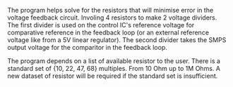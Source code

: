 The program helps solve for the resistors that will minimise error in the voltage feedback circuit.
Involing 4 resistors to make 2 voltage dividers.
The first divider is used on the control IC's reference voltage for comparative reference in the feedback loop (or an external reference voltage like from a 5V linear regulator).
The second divider takes the SMPS output voltage for the comparitor in the feedback loop.

The program depends on a list of available resistor to the user. There is a standard set of {10, 22, 47, 68} multiples. From 10 Ohm up to 1M Ohms.
A new dataset of resistor will be required if the standard set is insufficient.
